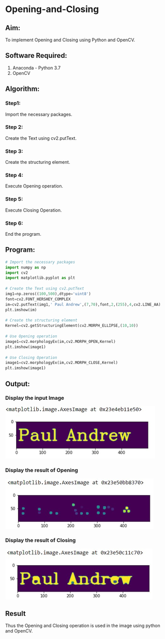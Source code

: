 # Opening-and-Closing

## Aim:
To implement Opening and Closing using Python and OpenCV.

## Software Required:
1. Anaconda - Python 3.7
2. OpenCV
## Algorithm:
### Step1:
Import the necessary packages.

### Step 2:
Create the Text using cv2.putText.

### Step 3:
Create the structuring element.

### Step 4:
Execute Opening operation.

### Step 5:
Execute Closing Operation.

### Step 6:
End the program.
 
## Program:

``` Python
# Import the necessary packages
import numpy as np
import cv2
import matplotlib.pyplot as plt

# Create the Text using cv2.putText
img1=np.zeros((100,500),dtype='uint8')
font=cv2.FONT_HERSHEY_COMPLEX
im=cv2.putText(img1,' Paul Andrew',(7,70),font,2,(255),4,cv2.LINE_AA)
plt.imshow(im)

# Create the structuring element
Kernel=cv2.getStructuringElement(cv2.MORPH_ELLIPSE,(10,10))

# Use Opening operation
image1=cv2.morphologyEx(im,cv2.MORPH_OPEN,Kernel)
plt.imshow(image1)

# Use Closing Operation
image1=cv2.morphologyEx(im,cv2.MORPH_CLOSE,Kernel)
plt.imshow(image1)

```
## Output:

### Display the input Image
![](./ot1.jpg)
### Display the result of Opening
![](./ot2.jpg)
### Display the result of Closing
![](./ot3.jpg)
## Result
Thus the Opening and Closing operation is used in the image using python and OpenCV.